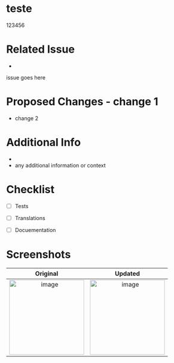 # teste

123456
# Related Issue
-
issue goes here
# Proposed Changes - change 1
- change 2
# Additional Info
-
- any additional information or context
# Checklist


- [ ] Tests

- [ ] Translations
- [ ] Docuementation
      
# Screenshots
Original                          |               Updated 
:--------------------------------:|:---------------------------------:
<img width="200" alt="image" src="https://github.com/TalitaBNalon/teste/assets/158466267/87a4ee8f-588f-4785-b5be-807614432fd3">         |  <img width="200" alt="image" src="https://github.com/TalitaBNalon/teste/assets/158466267/87a4ee8f-588f-4785-b5be-807614432fd3">
 


